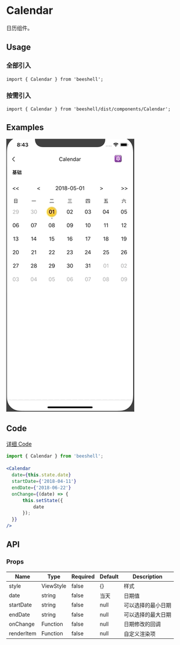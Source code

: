 # Calendar

日历组件。

## Usage

### 全部引入
```
import { Calendar } from 'beeshell';
```
### 按需引入

```
import { Calendar } from 'beeshell/dist/components/Calendar';
```

## Examples

![image](../images/Calendar/1.gif)

## Code
[详细 Code](../../examples/Calendar/index.tsx)

```jsx
import { Calendar } from 'beeshell';

<Calendar
  date={this.state.date}
  startDate={'2018-04-11'}
  endDate={'2018-06-22'}
  onChange={(date) => {
      this.setState({
          date
      });
  }}
/>
```

## API

### Props

| Name | Type | Required | Default | Description |
| ---- | ---- | ---- | ---- | ---- |
| style | ViewStyle | false | {} | 样式 |
| date | string | false | 当天 | 日期值 |
| startDate | string | false | null | 可以选择的最小日期 |
| endDate | string | false | null | 可以选择的最大日期 |
| onChange | Function | false | null | 日期修改的回调 |
| renderItem | Function | false | null | 自定义渲染项 |
